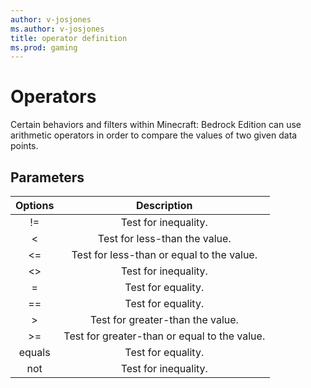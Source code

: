 ```yaml
---
author: v-josjones
ms.author: v-josjones
title: operator definition
ms.prod: gaming
---
```


# Operators

Certain behaviors and filters within Minecraft: Bedrock Edition can use arithmetic operators in order to compare the values of two given data points.  

## Parameters

| Options| Description |
|:-----------:|:-----------:|
| !=| Test for inequality. |
| <| Test for less-than the value. |
| <=| Test for less-than or equal to the value. |
| <>| Test for inequality. |
| =| Test for equality. |
| ==| Test for equality. |
| >| Test for greater-than the value. |
| >=| Test for greater-than or equal to the value. |
| equals| Test for equality. |
| not| Test for inequality. |